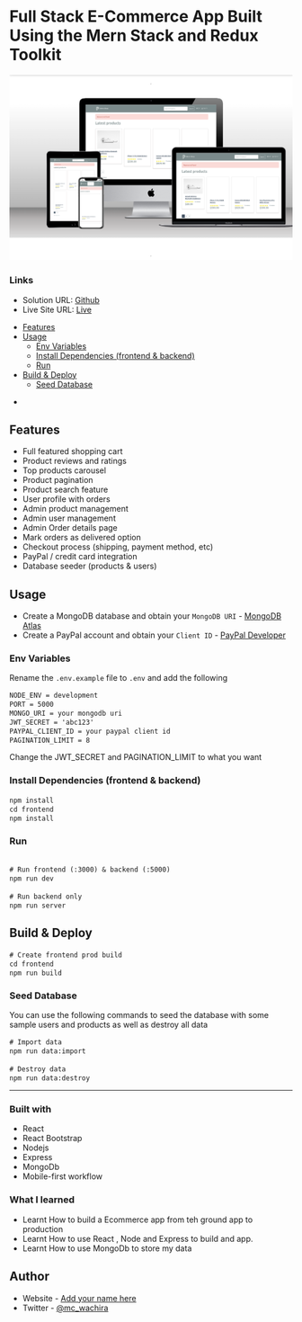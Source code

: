 # Full Stack E-Commerce App Built Using the Mern Stack and Redux Toolkit


![](./mern-ecommerce.png)

### Links

- Solution URL: [Github](https://github.com/mcwachira/Mern-Ecommerce-app)
- Live Site URL: [Live](https://mernecommerce-app.onrender.com)
<!-- toc -->

- [Features](#features)
- [Usage](#usage)
    - [Env Variables](#env-variables)
    - [Install Dependencies (frontend & backend)](#install-dependencies-frontend--backend)
    - [Run](#run)
- [Build & Deploy](#build--deploy)
    - [Seed Database](#seed-database)

*

<!-- tocstop -->

## Features

- Full featured shopping cart
- Product reviews and ratings
- Top products carousel
- Product pagination
- Product search feature
- User profile with orders
- Admin product management
- Admin user management
- Admin Order details page
- Mark orders as delivered option
- Checkout process (shipping, payment method, etc)
- PayPal / credit card integration
- Database seeder (products & users)

## Usage

- Create a MongoDB database and obtain your `MongoDB URI` - [MongoDB Atlas](https://www.mongodb.com/cloud/atlas/register)
- Create a PayPal account and obtain your `Client ID` - [PayPal Developer](https://developer.paypal.com/)

### Env Variables

Rename the `.env.example` file to `.env` and add the following

```
NODE_ENV = development
PORT = 5000
MONGO_URI = your mongodb uri
JWT_SECRET = 'abc123'
PAYPAL_CLIENT_ID = your paypal client id
PAGINATION_LIMIT = 8
```

Change the JWT_SECRET and PAGINATION_LIMIT to what you want

### Install Dependencies (frontend & backend)

```
npm install
cd frontend
npm install
```

### Run

```

# Run frontend (:3000) & backend (:5000)
npm run dev

# Run backend only
npm run server
```

## Build & Deploy

```
# Create frontend prod build
cd frontend
npm run build
```

### Seed Database

You can use the following commands to seed the database with some sample users and products as well as destroy all data

```
# Import data
npm run data:import

# Destroy data
npm run data:destroy
```
---


### Built with

- React
- React Bootstrap
- Nodejs
- Express
- MongoDb
- Mobile-first workflow

### What I learned

- Learnt How to build a Ecommerce app from teh ground app to production
- Learnt How to use React , Node and Express to build and app.
- Learnt How to use MongoDb to store my data


## Author

- Website - [Add your name here](https://mcwachira.com)
- Twitter - [@mc_wachira](https:https://twitter.com/mc_wachira)
